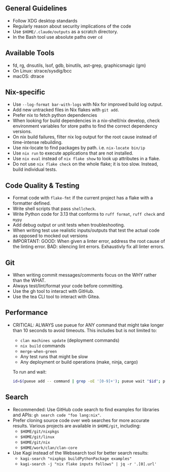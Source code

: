 ## General Guidelines

- Follow XDG desktop standards
- Regularly reason about security implications of the code
- Use `$HOME/.claude/outputs` as a scratch directory.
- In the Bash tool use absolute paths over `cd`

## Available Tools

- fd, rg, dnsutils, lsof, gdb, binutils, ast-grep, graphicsmagic (gm)
- On Linux: strace/sysdig/bcc
- macOS: dtrace

## Nix-specific

- Use `--log-format bar-with-logs` with Nix for improved build log output.
- Add new untracked files in Nix flakes with `git add`.
- Prefer nix to fetch python dependencies
- When looking for build dependencies in a nix-shell/nix develop, check
  environment variables for store paths to find the correct dependency versions.
- On nix build failures, filter nix log output for the root cause instead of
  time-intense rebuilding.
- Use nix-locate to find packages by path. i.e. `nix-locate bin/ip`
- Use `nix run` to execute applications that are not installed.
- Use `nix eval` instead of `nix flake show` to look up attributes in a flake.
- Do not use `nix flake check` on the whole flake; it is too slow. Instead,
  build individual tests.

## Code Quality & Testing

- Format code with `flake-fmt` if the current project has a flake with a
  formatter defined.
- Write shell scripts that pass `shellcheck`.
- Write Python code for 3.13 that conforms to `ruff format`, `ruff check` and
  `mypy`
- Add debug output or unit tests when troubleshooting.
- When writing test use realistic inputs/outputs that test the actual code as
  opposed to mocked out versions
- IMPORTANT: GOOD: When given a linter error, address the root cause of the
  linting error. BAD: silencing lint errors. Exhaustivly fix all linter errors.

## Git

- When writing commit messages/comments focus on the WHY rather than the WHAT.
- Always test/lint/format your code before committing.
- Use the gh tool to interact with GitHub.
- Use the tea CLI tool to interact with Gitea.

## Performance

- CRITICAL: ALWAYS use pueue for ANY command that might take longer than 10
  seconds to avoid timeouts. This includes but is not limited to:
  - `clan machines update` (deployment commands)
  - `nix build` commands
  - `merge-when-green`
  - Any test runs that might be slow
  - Any deployment or build operations (make, ninja, cargo)

  To run and wait:
  ```bash
  id=$(pueue add -- command | grep -oE '[0-9]+'); pueue wait "$id"; pueue log "$id"
  ```

## Search

- Recommended: Use GitHub code search to find examples for libraries and APIs:
  `gh search code "foo lang:nix"`.
- Prefer cloning source code over web searches for more accurate results.
  Various projects are available in `$HOME/git`, including:
  - `$HOME/git/nixpkgs`
  - `$HOME/git/linux`
  - `$HOME/git/nix`
  - `$HOME/work/clan/clan-core`
- Use Kagi instead of the Websearch tool for better search results:
  - `kagi-search "nixpkgs buildPythonPackage examples"`
  - `kagi-search -j "nix flake inputs follows" | jq -r '.[0].url'`
